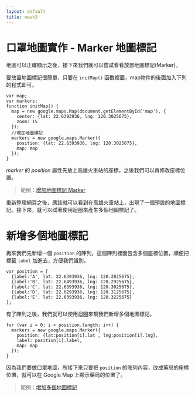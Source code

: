 ```yaml
---
layout: default
title: mask3
---
```


# 口罩地圖實作 - Marker 地圖標記

地圖可以正確顯示之後，接下來我們就可以嘗試看看放置地圖標記(Marker)。

要放置地圖標記很簡單，只要在 `initMap()` 函數裡面，map物件的後面加入下列的程式即可。

<pre class="prettyprint linenums"><code class="language-javascript">var map;
var markers;
function initMap() {
  map = new google.maps.Map(document.getElementById('map'), {
    center: {lat: 22.6393936, lng: 120.3025675},
    zoom: 15
  });
  //增加地圖標記
  markers = new google.maps.Marker({
    position: {lat: 22.6393936, lng: 120.3025675},
    map: map
  });
}</code></pre>

*marker* 的 *position* 屬性先放上高雄火車站的座標，之後我們可以再修改座標位置。

> 範例：[增加地圖標記 Marker ](https://e87042170.github.io/mask-map/demo/google-maps-add-markers-01.html)

重新整理網頁之後，應該就可以看到在高雄火車站上，出現了一個預設的地圖標記。接下來，就可以試著使用迴圈來產生多個地圖標記了。

# 新增多個地圖標記

再來我們先新增一個 `position` 的陣列，這個陣列裡面包含多個座標位置，順便把標籤 `label` 加進去，方便我們識別。

<pre class="prettyprint linenums"><code class="language-javascript">var position = [
  {label:'A', lat: 22.6393936, lng: 120.2825675},
  {label:'B', lat: 22.6493936, lng: 120.2925675},
  {label:'C', lat: 22.6393936, lng: 120.3025675},
  {label:'D', lat: 22.6293936, lng: 120.3125675},
  {label:'E', lat: 22.6393936, lng: 120.3225675}
];</code></pre>

有了陣列之後，我們就可以使用迴圈來幫我們新增多個地圖標記。

<pre class="prettyprint linenums"><code class="language-javascript">for (var i = 0; i < position.length; i++) {
  markers = new google.maps.Marker({
    position: {lat:position[i].lat , lng:position[i].lng},
    label: position[i].label,
    map: map
  });
}</code></pre>

因為我們要做口罩地圖，所接下來只要把 `position` 的陣列內容，改成藥局的座標位置，就可以在 Google Map 上顯示藥局的位置了。

> 範例：[增加多個地圖標記](https://e87042170.github.io/mask-map/demo/google-maps-add-markers-02.html)
